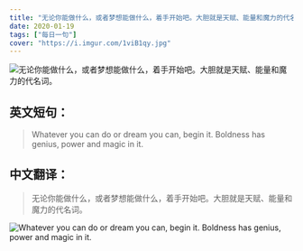 ```yaml
---
title: "无论你能做什么，或者梦想能做什么，着手开始吧。大胆就是天赋、能量和魔力的代名词。"
date: 2020-01-19
tags: ["每日一句"]
cover: "https://i.imgur.com/1viB1qy.jpg"
---
```


![无论你能做什么，或者梦想能做什么，着手开始吧。大胆就是天赋、能量和魔力的代名词。](https://i.imgur.com/AbajpoY.jpg)

## 英文短句：
> Whatever you can do or dream you can, begin it. Boldness has genius, power and magic in it.

<!--more-->

## 中文翻译：
> 无论你能做什么，或者梦想能做什么，着手开始吧。大胆就是天赋、能量和魔力的代名词。

![Whatever you can do or dream you can, begin it. Boldness has genius, power and magic in it.](https://i.imgur.com/bZEjo05.jpg)

